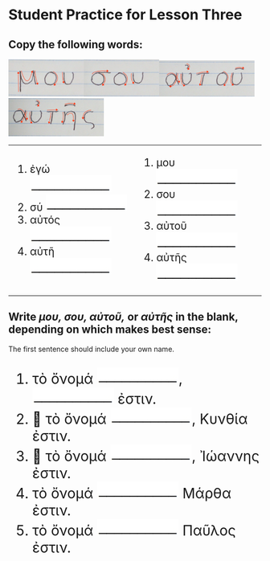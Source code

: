 <h1>Student Practice for Lesson Three</h1>

<h2>Copy the following words:</h2>
<img src="images/mou.png" style="width:150px"><img src="images/sou.png" style="width:150px"><img src="images/autou.png" style="width:190px"><img src="images/auths.png" style="width:190px">
<table>
  <tr>
    <td>
    <ol style="font-size:150%">
      <li>ἐγώ <img src="images/blankline.jpeg"></li>
      <li>σύ <img src="images/blankline.jpeg"></li>
      <li>αὐτός <img src="images/blankline.jpeg"></li>
      <li>αὐτῆ <img src="images/blankline.jpeg"></li>
    </ol>
    </td>
    <td>
    <ol style="font-size:150%">
      <li>μου <img src="images/blankline.jpeg"></li>
      <li>σου <img src="images/blankline.jpeg"></li>
      <li>αὐτοῦ <img src="images/blankline.jpeg"></li>
      <li>αὐτῆς <img src="images/blankline.jpeg"></li>
    </ol>
    </td>
  </tr>
</table>
<h2>Write <em>μου, σου, αὐτοῦ,</em> or <em>αὐτῆς</em> in the blank, depending on which makes best sense:</h2>


The first sentence should include your own name.

<ol style="font-size:200%">
  <li>τὸ ὄνομά <img src="images/blankline.jpeg">, <img src="images/blankline.jpeg"> ἐστιν.</li>
  <li>👩 τὸ ὄνομά <img src="images/blankline.jpeg">, Κυνθία ἐστιν.</li>
  <li>👨 τὸ ὄνομά <img src="images/blankline.jpeg">, Ἰώαννης ἐστιν.</li>
  <li>τὸ ὄνομά <img src="images/blankline.jpeg"> Μάρθα ἐστιν.</li>
  <li>τὸ ὄνομά <img src="images/blankline.jpeg"> Παῦλος ἐστιν.</li>
</ol>